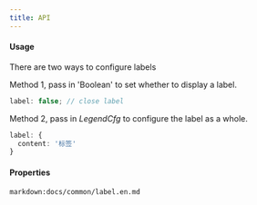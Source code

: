 ```yaml
---
title: API
---
```


#### Usage

There are two ways to configure labels

Method 1, pass in 'Boolean' to set whether to display a label.

```ts
label: false; // close label
```

Method 2, pass in _LegendCfg_ to configure the label as a whole.

```ts
label: {
  content: '标签'
}
```

#### Properties

`markdown:docs/common/label.en.md`
